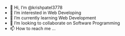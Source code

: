 - 👋 Hi, I’m @krishpatel3778
- 👀 I’m interested in Web Developing
- 🌱 I’m currently learning Web Development
- 💞️ I’m looking to collaborate on Software Programming
- 📫 How to reach me ...

<!---
krishpatel3778/krishpatel3778 is a ✨ special ✨ repository because its `README.md` (this file) appears on your GitHub profile.
You can click the Preview link to take a look at your changes.
--->
